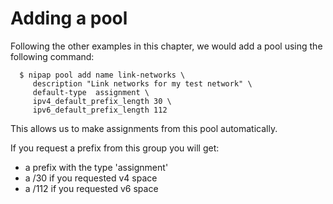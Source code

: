 # Adding a pool
Following the other examples in this chapter, we would add a pool using
the following command:
```
  $ nipap pool add name link-networks \
     description "Link networks for my test network" \
     default-type  assignment \
     ipv4_default_prefix_length 30 \
     ipv6_default_prefix_length 112
```

This allows us to make assignments from this pool automatically.

If you request a prefix from this group you will get:

* a prefix with the type 'assignment'
* a /30 if you requested v4 space
* a /112 if you requested v6 space


